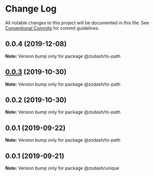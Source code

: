 # Change Log

All notable changes to this project will be documented in this file.
See [Conventional Commits](https://conventionalcommits.org) for commit guidelines.

## 0.0.4 (2019-12-08)

**Note:** Version bump only for package @zodash/to-path





## [0.0.3](https://github.com/zcorky/zodash/compare/@zodash/to-path@0.0.2...@zodash/to-path@0.0.3) (2019-10-30)

**Note:** Version bump only for package @zodash/to-path





## 0.0.2 (2019-10-30)

**Note:** Version bump only for package @zodash/to-path





## 0.0.1 (2019-09-22)

**Note:** Version bump only for package @zodash/to-path





## 0.0.1 (2019-09-21)

**Note:** Version bump only for package @zodash/unique
